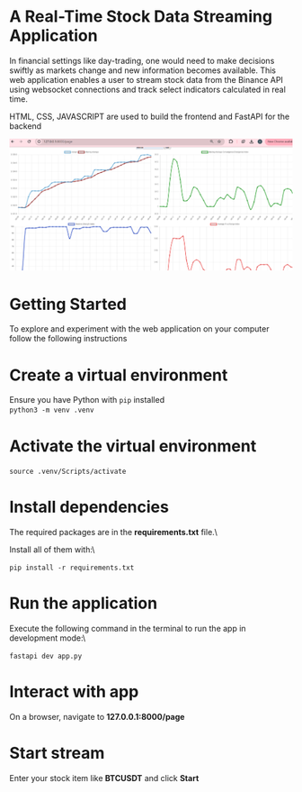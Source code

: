 # A Real-Time Stock Data Streaming Application
In financial settings like day-trading, one would need to make decisions swiftly
as markets change and new information becomes available. This web application 
enables a user to stream stock data from the Binance API using websocket connections
and track select indicators calculated in real time.

HTML, CSS, JAVASCRIPT are used to build the frontend and FastAPI for the backend

![Screenshot](./assets/ohlcv_screensshot.png)

# Getting Started
To explore and experiment with the web application on your computer follow
the following instructions

# Create a virtual environment
Ensure you have Python with `pip` installed\
`python3 -m venv .venv`

# Activate the virtual environment
`source .venv/Scripts/activate`

# Install dependencies
The required packages are in the **requirements.txt** file.\

Install all of them with:\

`pip install -r requirements.txt`

# Run the application
Execute the following command in the terminal to run the app in development mode:\

`fastapi dev app.py`

# Interact with app
On a browser, navigate to **127.0.0.1:8000/page**

# Start stream
Enter your stock item like **BTCUSDT** and click **Start**
